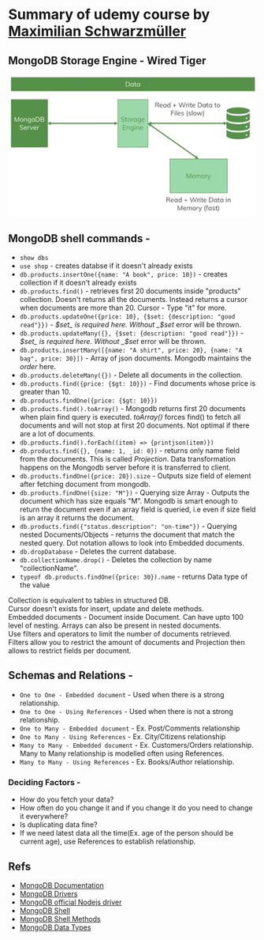 

# Summary of udemy course by [Maximilian Schwarzmüller](https://www.udemy.com/course/mongodb-the-complete-developers-guide/#instructor-2)

## MongoDB Storage Engine - Wired Tiger
![Storage Engine](./mongodb-storage-engine.png)

## MongoDB shell commands - 

- `show dbs`
- `use shop` - creates databse if it doesn't already exists
- `db.products.insertOne({name: "A book", price: 10})` - creates collection if it doesn't already exists
- `db.products.find()` - retrieves first 20 documents inside "products" collection. Doesn't returns all the documents. Instead returns a cursor when documents are more than 20. Cursor - Type "it" for more.
- `db.products.updateOne({price: 10}, {$set: {description: "good read"}})` -  _$set_ is required here. Without _$set_ error will be thrown.
- `db.products.updateMany({}, {$set: {description: "good read"}})` - _$set_ is required here. Without _$set_ error will be thrown.
- `db.products.insertMany([{name: "A shirt", price: 20}, {name: "A bag", price: 30}])` - Array of json documents. Mongodb maintains the _order_ here.
- `db.products.deleteMany({})` - Delete all documents in the collection.
- `db.products.find({price: {$gt: 10}})` - Find documents whose price is greater than 10.
- `db.products.findOne({price: {$gt: 10}})`
- `db.products.find().toArray()` - Mongodb returns first 20 documents when plain find query is executed. _toArray()_ forces find() to fetch all documents and will not stop at first 20 documents. Not optimal if there are a lot of documents.
- `db.products.find().forEach((item) => {printjson(item)})`
- `db.products.find({}, {name: 1, _id: 0})` - returns only name field from the documents. This is called _Projection_. Data transformation happens on the Mongodb server before it is transferred to client.
- `db.products.findOne({price: 20}).size` - Outputs size field of element after fetching document from mongodb.
- `db.products.findOne({size: "M"})` - Querying size Array - Outputs the document which has size equals "M". Mongodb is smart enough to return the document even if an array field is queried, i.e even if size field is an array it returns the document.
- `db.products.find({"status.description": "on-time"})` - Querying nested Documents/Objects - returns the document that match the nested query. Dot notation allows to look into Embedded documents.
- `db.dropDatabase` - Deletes the current database.
- `db.collectionName.drop()` - Deletes the collection by name "collectionName".
- `typeof db.products.findOne({price: 30}).name` - returns Data type of the value

Collection is equivalent to tables in structured DB.  
Cursor doesn't exists for insert, update and delete methods.  
Embedded documents - Document inside Document. Can have upto 100 level of nesting. Arrays can also be present in nested documents.  
Use filters and operators to limit the number of documents retrieved.  
Filters allow you to restrict the amount of documents and Projection then allows to restrict fields per document.  

## Schemas and Relations - 
- `One to One - Embedded document` - Used when there is a strong relationship. 
- `One to One - Using References` - Used when there is not a strong relationship.
- `One to Many - Embedded document` - Ex. Post/Comments relationship
- `One to Many - Using References` - Ex. City/Citizens relationship
- `Many to Many - Embedded document` - Ex. Customers/Orders relationship. Many to Many relationship is modelled often using References.
- `Many to Many - Using References` - Ex. Books/Author relationship. 

### Deciding Factors - 
- How do you fetch your data?
- How often do you change it and if you change it do you need to change it everywhere?
- Is duplicating data fine?
- If we need latest data all the time(Ex. age of the person should be current age), use References to establish relationship.

## Refs
- [MongoDB Documentation](https://www.mongodb.com/docs/)
- [MongoDB Drivers](https://www.mongodb.com/docs/drivers/)
- [MongoDB official Nodejs driver](https://www.npmjs.com/package/mongodb)
- [MongoDB Shell](https://www.mongodb.com/docs/mongodb-shell/)
- [MongoDB Shell Methods](https://www.mongodb.com/docs/mongodb-shell/reference/methods/)
- [MongoDB Data Types](https://www.mongodb.com/docs/manual/reference/bson-types/)